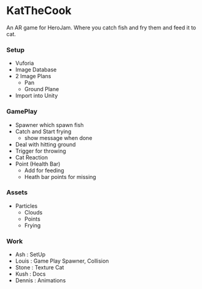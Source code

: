 # KatTheCook
An AR game for HeroJam. Where you catch fish and fry them and feed it to cat.


### Setup
 - Vuforia
 - Image Database
 - 2 Image Plans
     - Pan
     - Ground Plane
 - Import into Unity

 
### GamePlay
 -  Spawner which spawn fish
 -  Catch and Start frying
    - show message when done
 -  Deal with hitting ground
 -  Trigger for throwing
 -  Cat Reaction
 -  Point (Health Bar)
    - Add for feeding
    - Heath bar points for missing

 ### Assets
 -  Particles 
    - Clouds
    - Points
    - Frying 
 
 ### Work
 
- Ash : SetUp
- Louis : Game Play Spawner, Collision 
- Stone : Texture Cat
- Kush : Docs 
- Dennis : Animations


 
